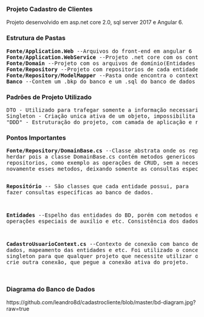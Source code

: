 <h3>Projeto Cadastro de Clientes</h3>
<p> Projeto desenvolvido em asp.net core 2.0, sql server 2017 e Angular 6. </p>
<p><h3>Estrutura de Pastas</h3></p>
<pre>
<b>Fonte/Application.Web</b> --Arquivos do front-end em angular 6
<b>Fonte/Application.WebService</b> --Projeto .net core com os controllers
<b>Fonte/Domain</b> --Projeto com os arquivos de domínio(Entidades e Dtos)
<b>Fonte/Repository</b> --Projeto com repositorios de cada entidade e context de conexão.
<b>Fonte/Repository/ModelMapper</b> --Pasta onde encontra o context de conexão
<b>Banco</b> --Contem um .bkp do banco e um .sql do banco de dados da aplicação.
</pre>
<p><h3>Padrões de Projeto Utilizado</h3></p>
<pre>
DTO - Utilizado para trafegar somente a informação necessaria para interface.
Singleton - Criação unica ativa de um objeto, impossibilita ser instanciado mais de 1 vez.
"DDD" - Estruturação do projeto, com camada de aplicação e repositório.
</pre>
<p><h3>Pontos Importantes</h3></p>
<pre>
<b>Fonte/Repository/DomainBase.cs</b> --Classe abstrata onde os repositorios deverão obrigatoriamente 
herdar pois a classe DomainBase.cs contém metodos genericos que são utilizados por todos os
repositorios, como exemplo as operações de CRUD, sem a necessidade que cada repositório crie
novamente esses metodos, deixando somente as consultas específicas de cada repositório.

<b>Repositório</b> -- São classes que cada entidade possui, para fazer consultas específicas ao banco de dados.

<b>Entidades</b> --Espelho das entidades do BD, porém com metodos e operações especiais de auxílio e etc.
Consistência dos dados.

<b>CadastroUsuarioContext.cs</b> --Contexto de conexão com banco de dados, mapeamento das entidades e etc.
Foi utilizado o conceito de singleton para que qualquer projeto que necessite utilizar o BD, não
crie outra conexão, que pegue a conexão ativa do projeto.

</pre>

<p><h3>Diagrama do Banco de Dados</h3></p>
https://github.com/leandro8d/cadastrocliente/blob/master/bd-diagram.jpg?raw=true
